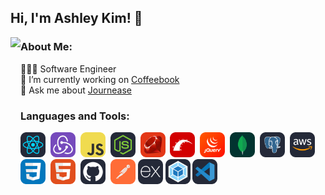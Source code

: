 ## Hi, I'm Ashley Kim! :wave:

<img align="left" src="https://github.com/ashleyjek/ashleyjek/assets/132113558/05c9e70a-8e45-4fd5-9c29-dc6b7826c99c" height="300"/>


<div width="50%">
  
### About Me:

 👩🏻‍💻 Software Engineer </br>
 🔭 I’m currently working on <a href="https://coffeebook.onrender.com/">Coffeebook</a></br>
 💬 Ask me about <a href="https://journease.onrender.com/">Journease</a></br>

    

</div>



### Languages and Tools:

<div>
  <img src="https://github.com/tandpfun/skill-icons/raw/main/icons/React-Dark.svg" title="React" alt="React" width="40" height="40"/>&nbsp;
  <img src="https://github.com/tandpfun/skill-icons/raw/main/icons/Redux.svg" title="Redux" alt="Redux " width="40" height="40"/>&nbsp;
  <img src="https://github.com/tandpfun/skill-icons/raw/main/icons/JavaScript.svg" title="JavaScript" alt="JavaScript" width="40" height="40"/>&nbsp;
  <img src="https://github.com/tandpfun/skill-icons/raw/main/icons/NodeJS-Dark.svg" title="NodeJS" alt="NodeJS" width="40" height="40"/>&nbsp;
  <img src="https://github.com/tandpfun/skill-icons/raw/main/icons/Ruby.svg" title="ruby" **alt="ruby" width="40" height="40"/>&nbsp;
  <img src="https://github.com/tandpfun/skill-icons/raw/main/icons/Rails.svg" title="rails" **alt="rails" width="40" height="40"/>&nbsp;
  <img src="https://github.com/tandpfun/skill-icons/raw/main/icons/JQuery.svg" title="jQuery" **alt="jQuery" width="40" height="40"/>&nbsp;
  <img src="https://github.com/tandpfun/skill-icons/raw/main/icons/MongoDB.svg" title="mongodb" **alt="mongodb" width="40" height="40"/>&nbsp;
  <img src="https://github.com/tandpfun/skill-icons/raw/main/icons/PostgreSQL-Dark.svg" title="postgres" **alt="postgres" width="40" height="40"/>&nbsp;
  <img src="https://github.com/tandpfun/skill-icons/blob/main/icons/AWS-Dark.svg" title="AWS" alt="AWS" width="40" height="40"/>&nbsp;
  <img src="https://github.com/tandpfun/skill-icons/raw/main/icons/CSS.svg"  title="CSS3" alt="CSS" width="40" height="40"/>&nbsp;
  <img src="https://github.com/tandpfun/skill-icons/raw/main/icons/HTML.svg" title="HTML5" alt="HTML" width="40" height="40"/>&nbsp;
  <img src="https://github.com/tandpfun/skill-icons/raw/main/icons/Github-Dark.svg" title="GitHub" **alt="GitHub" width="40" height="40"/>&nbsp;
  <img src="https://github.com/tandpfun/skill-icons/raw/main/icons/Postman.svg" title="postman" **alt="postman" width="40" height="40"/>
  <img src="https://github.com/tandpfun/skill-icons/raw/main/icons/ExpressJS-Dark.svg" title="express" **alt="express" width="40" height="40"/>
  <img src="https://github.com/tandpfun/skill-icons/raw/main/icons/Webpack-Dark.svg" title="webpack" **alt="webpack" width="40" height="40"/>
  <img src="https://github.com/tandpfun/skill-icons/raw/main/icons/VSCode-Dark.svg" title="vscode" **alt="vscode" width="40" height="40"/>
</div>

<!-- ### Interests:
<img src="https://github.com/ashleyjek/ashleyjek/assets/132113558/73063cd5-ccec-401d-abb8-dc1e7e212da8" width="150"/>
<img src="https://github.com/ashleyjek/ashleyjek/assets/132113558/7cb0f8df-7412-42fd-84b5-74dcafae673f" width="150"/>
<img src="https://github.com/ashleyjek/ashleyjek/assets/132113558/d75b77c4-4752-4c1c-99fa-739f2599f4e1" width="150"/>

 <img src="https://github.com/ashleyjek/ashleyjek/assets/132113558/957370ee-4998-4b28-973d-96cbbb2a68fc" width="250"/> 

 🤝 Connect with me:</br>
  
  <a href="https://www.linkedin.com/in/ashleyjek/">
    <img src="https://img.shields.io/badge/LinkedIn-blue?style=for-the-badge&logo=linkedin&logoColor=white" alt="LinkedIn Badge" height="20"/>
  </a>
  
### GitHub Stats:

[![GitHub Streak](https://streak-stats.demolab.com?user=ashleyjek&theme=omni&date_format=M%20j%5B%2C%20Y%5D)](https://git.io/streak-stats)

[![Top Langs](https://github-readme-stats.vercel.app/api/top-langs/?username=ashleyjek&layout=compact&theme=vision-friendly-dark)](https://github.com/ashleyjek/github-readme-stats)

-->
<!--
**ashleyjek/ashleyjek** is a ✨ _special_ ✨ repository because its `README.md` (this file) appears on your GitHub profile.

Here are some ideas to get you started:

- 🔭 I’m currently working on ...
- 🌱 I’m currently learning ...
- 👯 I’m looking to collaborate on ...
- 🤔 I’m looking for help with ...
- 💬 Ask me about ...
- 📫 How to reach me: ...
- 😄 Pronouns: ...
- ⚡ Fun fact: ...
-->
